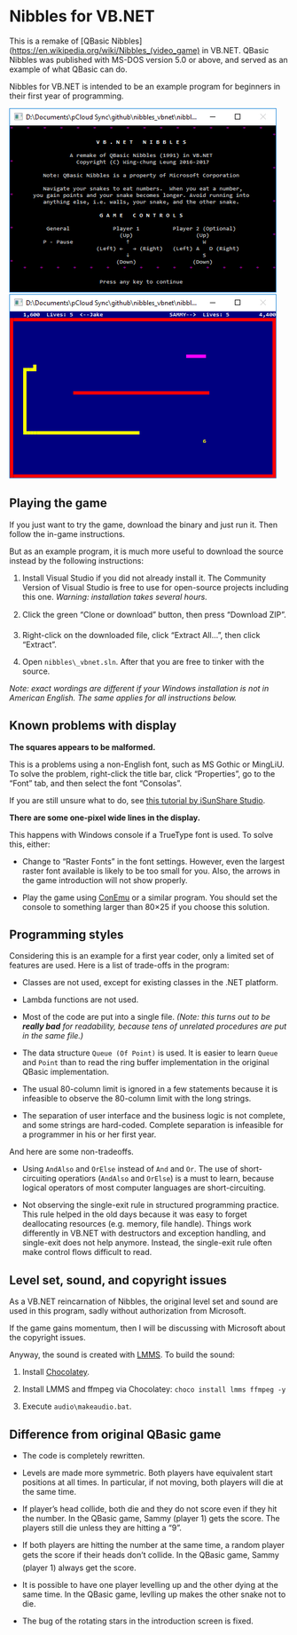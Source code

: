 # Nibbles for VB.NET

This is a remake of [QBasic Nibbles](https://en.wikipedia.org/wiki/Nibbles_(video_game) in VB.NET.
QBasic Nibbles was published with MS-DOS version 5.0 or above, and served as an example of what QBasic can do.

Nibbles for VB.NET is intended to be an example program for beginners in their first year of programming.

![Title Screen](screenshot/title_screen.png?raw=true)
![Gameplay](screenshot/gameplay.png?raw=true)

## Playing the game

If you just want to try the game, download the binary and just run it.
Then follow the in-game instructions.

But as an example program, it is much more useful to download the source instead by the following instructions:

1. Install Visual Studio if you did not already install it.
   The Community Version of Visual Studio is free to use for open-source projects including this one.
   _Warning: installation takes several hours._

1. Click the green “Clone or download” button, then press “Download ZIP”.

1. Right-click on the downloaded file, click “Extract All...”, then click “Extract”.

1. Open `nibbles\_vbnet.sln`.
   After that you are free to tinker with the source.

_Note: exact wordings are different if your Windows installation is not in American English. The same applies for all instructions below._

## Known problems with display

**The squares appears to be malformed.**

This is a problems using a non-English font, such as MS Gothic or MingLiU.
To solve the problem, right-click the title bar, click “Properties”, go to the “Font” tab, and then select the font “Consolas”.

If you are still unsure what to do, see [this tutorial by iSunShare Studio](http://www.isunshare.com/windows-10/change-font-and-font-size-in-windows-10-command-prompt.html).

**There are some one-pixel wide lines in the display.**

This happens with Windows console if a TrueType font is used. To solve this, either:

* Change to “Raster Fonts” in the font settings.
  However, even the largest raster font available is likely to be too small for you.
  Also, the arrows in the game introduction will not show properly.

* Play the game using [ConEmu](https://conemu.github.io/) or a similar program.
  You should set the console to something larger than 80×25 if you choose this solution.

## Programming styles

Considering this is an example for a first year coder, only a limited set of features are used.
Here is a list of trade-offs in the program:

* Classes are not used, except for existing classes in the .NET platform.

* Lambda functions are not used.

* Most of the code are put into a single file.
  _(Note: this turns out to be **really bad** for readability, because tens of unrelated procedures are put in the same file.)_

* The data structure `Queue (Of Point)` is used.
  It is easier to learn `Queue` and `Point` than to read the ring buffer implementation in the original QBasic implementation.

* The usual 80-column limit is ignored in a few statements because it is infeasible to observe the 80-column limit with the long strings.

* The separation of user interface and the business logic is not complete, and some strings are hard-coded.
  Complete separation is infeasible for a programmer in his or her first year.

And here are some non-tradeoffs.

* Using `AndAlso` and `OrElse` instead of `And` and `Or`.
  The use of short-circuiting operatiors (`AndAlso` and `OrElse`) is a must to learn, because logical operators of most computer languages are short-circuiting.

* Not observing the single-exit rule in structured programming practice.
  This rule helped in the old days because it was easy to forget deallocating resources (e.g. memory, file handle).
  Things work differently in VB.NET with destructors and exception handling, and single-exit does not help anymore.
  Instead, the single-exit rule often make control flows difficult to read.

## Level set, sound, and copyright issues

As a VB.NET reincarnation of Nibbles, the original level set and sound are used in this program, sadly without authorization from Microsoft.

If the game gains momentum, then I will be discussing with Microsoft about the copyright issues.

Anyway, the sound is created with [LMMS](https://lmms.io/).
To build the sound:

1. Install [Chocolatey](https://chocolatey.org/install).

1. Install LMMS and ffmpeg via Chocolatey: `choco install lmms ffmpeg -y`

1. Execute `audio\makeaudio.bat`.

## Difference from original QBasic game

* The code is completely rewritten.

* Levels are made more symmetric.
  Both players have equivalent start positions at all times.
  In particular, if not moving, both players will die at the same time.

* If player’s head collide, both die and they do not score even if they hit the number.
  In the QBasic game, Sammy (player 1) gets the score. The players still die unless they are hitting a “9”.

* If both players are hitting the number at the same time, a random player gets the score if their heads don’t collide.
  In the QBasic game, Sammy (player 1) always get the score.

* It is possible to have one player levelling up and the other dying at the same time.
  In the QBasic game, levlling up makes the other snake not to die.

* The bug of the rotating stars in the introduction screen is fixed.
